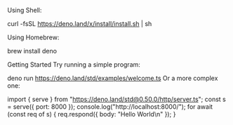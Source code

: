 Using Shell:

curl -fsSL https://deno.land/x/install/install.sh | sh

Using Homebrew:

brew install deno



Getting Started
Try running a simple program:

deno run https://deno.land/std/examples/welcome.ts
Or a more complex one:

import { serve } from "https://deno.land/std@0.50.0/http/server.ts";
const s = serve({ port: 8000 });
console.log("http://localhost:8000/");
for await (const req of s) {
  req.respond({ body: "Hello World\n" });
}